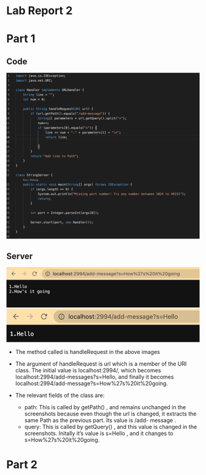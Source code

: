 # Lab Report 2
# Part 1
## Code
![Image](ss4.png)
## Server
![Image](ss5.png)
![Image](ss6.png)
* The method called is handleRequest in the above images
* The argument of handleRequest is url which is a member of the URI class. The initial value is localhost:2994/, which becomes localhost:2994/add-messages?s=Hello, and finally it becomes localhost:2994/add-message?s=How%27s%20it%20going.

* The relevant fields of the class are:
  - path: This is called by getPath() , and remains unchanged in the screenshots because even though the url is changed, it extracts the same Path as the previous part. Its value is /add- message .
  - query: This is called by getQuery() , and this value is changed in the screenshots. Initally it’s value is s=Hello , and it changes to s=How%27s%20it%20going.
 
 # Part 2
 

